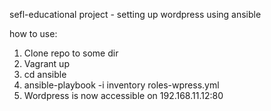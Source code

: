 sefl-educational project - setting up wordpress using ansible


how to use:
1. Clone repo to some dir
2. Vagrant up
3. cd ansible
4. ansible-playbook -i inventory roles-wpress.yml
5. Wordpress is now accessible on 192.168.11.12:80